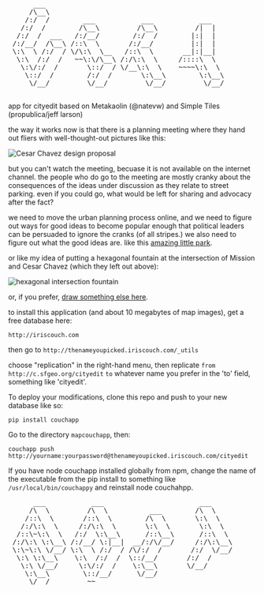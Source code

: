<pre>
      ___                                           
     /\__\                                          
    /:/  /        ___           ___           ___   
   /:/  /        /\__\         /\__\         /|  |  
  /:/  /  ___   /:/__/        /:/  /        |:|  |  
 /:/__/  /\__\ /::\  \       /:/__/         |:|  |  
 \:\  \ /:/  / \/\:\  \__   /::\  \       __|:|__|  
  \:\  /:/  /   ~~\:\/\__\ /:/\:\  \     /::::\  \  
   \:\/:/  /       \::/  / \/__\:\  \    ~~~~\:\  \ 
    \::/  /        /:/  /       \:\__\        \:\__\
     \/__/         \/__/         \/__/         \/__/

</pre>

app for cityedit based on Metakaolin (@natevw) and Simple Tiles (propublica/jeff larson)

the way it works now is that there is a planning meeting where they hand out fliers with
well-thought-out pictures like this:

![Cesar Chavez design proposal](http://sf.streetsblog.org/wp-content/uploads/2010/11/Picture-10.jpg)

but you can't watch the meeting, becuase it is not available on the internet channel. the 
people who do go to the meeting are mostly cranky about the consequences of the ideas under 
discussion as they relate to street parking. even if you could go, what would be left for 
sharing and advocacy after the fact?

we need to move the urban planning process online, and we need to figure out ways for
good ideas to become popular enough that political leaders can be persuaded to ignore the
cranks (of all stripes.) we also need to figure out what the good ideas are. like this
[amazing little park](http://missionlocal.org/2010/04/guerrero-park-blossoms-in-a-sea-of-concrete/).

or like my idea of putting a hexagonal fountain at the intersection of Mission and Cesar Chavez (which they left out above):

![hexagonal intersection fountain](http://h.sfgeo.org/a300mphach/hexagonintersect/hexagonintersection.png)

or, if you prefer, [draw something else here](http://cityedit.sfgeo.org/cityedit/_design/maps/_show/editor#20.00/37.74817/-122.41807). 

to install this application (and about 10 megabytes of map images), get a free database here:

`http://iriscouch.com`

then go to `http://thenameyoupicked.iriscouch.com/_utils`

choose "replication" in the right-hand menu, then replicate `from` `http://c.sfgeo.org/cityedit` `to`
whatever name you prefer in the 'to' field, something like 'cityedit'.

To deploy your modifications, clone this repo and push to your new database like so:

`pip install couchapp`

Go to the directory `mapcouchapp`, then:

`couchapp push http://yourname:yourpassword@thenameyoupicked.iriscouch.com/cityedit`

If you have node couchapp installed globally from npm, change the name of the executable
from the pip install to something like `/usr/local/bin/couchappy` and reinstall node couchahpp.

<pre>
      ___           ___                       ___     
     /\  \         /\  \          ___        /\  \    
    /::\  \       /::\  \        /\  \       \:\  \   
   /:/\:\  \     /:/\:\  \       \:\  \       \:\  \  
  /::\~\:\  \   /:/  \:\__\      /::\__\      /::\  \ 
 /:/\:\ \:\__\ /:/__/ \:|__|  __/:/\/__/     /:/\:\__\
 \:\~\:\ \/__/ \:\  \ /:/  / /\/:/  /       /:/  \/__/
  \:\ \:\__\    \:\  /:/  /  \::/__/       /:/  /     
   \:\ \/__/     \:\/:/  /    \:\__\       \/__/      
    \:\__\        \::/__/      \/__/                  
     \/__/         ~~                                 
</pre>
